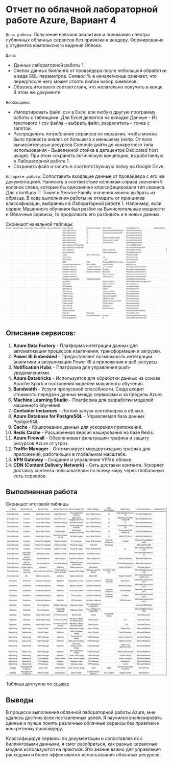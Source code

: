 # Отчет по облачной лабораторной работе Azure, Вариант 4

`Цель работы`: Получение навыков аналитики и понимания спектра публичных облачных сервисов без привязки к вендору. Формирование у студентов комплексного видения Облака. 

`Дано`: 
* Данные лабораторной работы 1.
* Слепок данных биллинга от провайдера после небольшой обработки в виде SQL-параметров. Символ % в начале/конце означает, что перед/после него может стоять любой набор символов.
* Образец итогового соответствия, что желательно получить в конце. В этом же документе  

`Необходимо`: 
* Импортировать файл .csv в Excel или любую другую программу работы с таблицами. Для Excel делается на вкладке Данные – Из текстового / csv файла – выбрать файл, разделитель – точка с запятой.
* Распределить потребление сервисов по иерархии, чтобы можно было провести анализ от большего к меньшему (напр. От всех вычислительных ресурсов Compute дойти до конкретного типа использования - Выделенной стойка в датацентре Dedicated host usage). При этом сохранять логическую концепцию, выработанную в Лабораторной работе 1.
* Сохранить файл и залить в соответствующую папку на Google Drive.

`Алгоритм работы`: Сопоставить входящие данные от провайдера с его же документацией. Написать в соответствие колонкам справа значения 5 колонок слева, которые бы однозначно классифицировали тип сервиса. Для столбцов IT Tower и Service Family значения можно выбрать из образца. В ходе выполнения работы не отходить от принципов классификации, выбранных в Лабораторной работе 1. Например, если сервис Машинного обучения был разбит на Вычислительные мощности и Облачные сервисы, то продолжать его разбивать и в новых данных.

Скриншот начальной таблицы:
![start.png](pics/start.png)

## Описание сервисов:
1. __Azure Data Factory__ - Платформа интеграции данных для автоматизации процессов извлечения, трансформации и загрузки.
2. __Power BI Embedded__ - Предоставляет возможность интеграции аналитики и визуализации Power BI в приложения и веб-ресурсы.
3. __Notification Hubs__ - Платформа для управления push-уведомлениями.
4. __Azure Databricks__ - Используется для обработки данных на основе Apache Spark и построения моделей машинного обучения.
5. __Bandwidth__ - Услуги пропускной способности. Сюда входит стоимость передачи данных между сервисами и за пределы Azure.
6. __Machine Learning Studio__ - Платформа для разработки моделей машинного обучения.
7. __Container Instances__ - Легкий запуск контейнеров в облаке.
8. __Azure Database for PostgreSQL__ - Управляемая база данных PostgreSQL.
9. __Cache__ - Кэширование данных для ускорения приложений.
10. __Redis Cache__ - Расширенная версия кэширования на базе Redis.
11. __Azure Firewall__ - Обеспечивает фильтрацию трафика и защиту ресурсов Azure от угроз.
12. __Traffic Manager__ - Оптимизирует маршрутизацию трафика для приложений, работающих в глобальном масштабе.
13. __VPN Gateway__ - Создание и управление VPN в облаке.
14. __CDN (Content Delivery Network)__ - Сеть доставки контента. Ускоряет доставку контента пользователям по всему миру через глобальную сеть серверов.

## Выполненная работа

Скриншот итоговой таблицы
![end.png](pics/end.png)

Таблица доступна по [ссылке](https://docs.google.com/spreadsheets/d/1yq3mkqXfD9MQ8ZrugCUW0QmaGcJlWgyCa3WvoNnsuJo/edit?gid=0#gid=0)

## Выводы

В процессе выполнения облачной лабораторной работы Azure, мне удалось достичь всех поставленных целей. Я научился анализировать данные и лучше понять различные облачные сервисы без привязки к конкретному провайдеру.

Классифицируя сервисы по документации и сопоставляя их с биллинговыми данными, я смог разобраться, как разные сервисные модели используются на практике. Это знание важно для управления расходами и более эффективного использования облачных ресурсов.